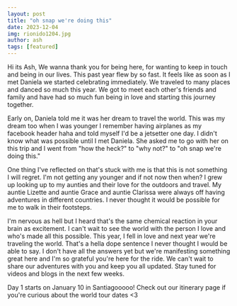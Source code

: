 ```yaml
---
layout: post
title: "oh snap we're doing this"
date: 2023-12-04
img: rionido1204.jpg
author: ash
tags: [featured]
---
```


Hi its Ash,
We wanna thank you for being here, for wanting to keep in touch and being in our lives. This past year flew by so fast.  It feels like as soon as I met Daniela we started celebrating immediately. We traveled to many places and danced so much this year. We got to meet each other's friends and family and have had so much fun being in love and starting this journey together. 

Early on, Daniela told me it was her dream to travel the world. This was my dream too when I was younger I remember having airplanes as my facebook header haha and told myself I'd be a jetsetter one day. I didn't know what was possible until I met Daniela. She asked me to go with her on this trip and I went from "how the heck?" to "why not?" to "oh snap we're doing this." 

One thing I've reflected on that's stuck with me is that this is not something I will regret. I'm not getting any younger and if not now then when? I grew up looking up to my aunties and their love for the outdoors and travel. My auntie Lizette and auntie Grace and auntie Clarissa were always off having adventures in different countries. I never thought it would be possible for me to walk in their footsteps. 

I'm nervous as hell but I heard that's the same chemical reaction in your brain as excitement. I can't wait to see the world with the person I love and who's made all this possible. This year, I fell in love and next year we're traveling the world. That's a hella dope sentence I never thought I would be able to say. I don't have all the answers yet but we're manifesting something great here and I'm so grateful you're here for the ride. We can't wait to share our adventures with you and keep you all updated. Stay tuned for videos and blogs in the next few weeks. 

Day 1 starts on January 10 in Santiagooooo! Check out our itinerary page if you're curious about the world tour dates <3 

